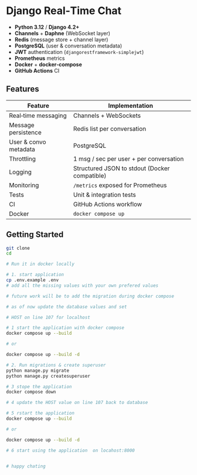 # Django Real‑Time Chat

- **Python 3.12** / **Django 4.2+**
- **Channels** + **Daphne** (WebSocket layer)
- **Redis** (message store + channel layer)
- **PostgreSQL** (user & conversation metadata)
- **JWT** authentication (`djangorestframework-simplejwt`)
- **Prometheus** metrics
- **Docker** + **docker‑compose**
- **GitHub Actions** CI

## Features

| Feature               | Implementation                                |
| --------------------- | --------------------------------------------- |
| Real‑time messaging   | Channels + WebSockets                         |
| Message persistence   | Redis list per conversation                   |
| User & convo metadata | PostgreSQL                                    |
| Throttling            | 1 msg / sec per user + per conversation       |
| Logging               | Structured JSON to stdout (Docker compatible) |
| Monitoring            | `/metrics` exposed for Prometheus             |
| Tests                 | Unit & integration tests                      |
| CI                    | GitHub Actions workflow                       |
| Docker                | `docker compose up`                           |

## Getting Started

```bash
git clone
cd

# Run it in docker locally

# 1. start application
cp .env.example .env
# add all the missing values with your own prefered values

# future work will be to add the migration during docker compose

# as of now update the database values and set

# HOST on line 107 for localhost

# 1 start the application with docker compose
docker compose up --build

# or

docker compose up --build -d

# 2. Run migrations & create superuser
python manage.py migrate
python manage.py createsuperuser

# 3 stope the application
docker compose down

# 4 update the HOST value on line 107 back to database

# 5 rstart the application
docker compose up --build

# or

docker compose up --build -d

# 6 start using the application  on locahost:8000


# happy chating
```
